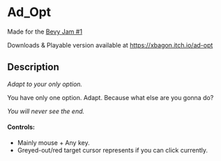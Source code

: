 # Ad_Opt
Made for the [Bevy Jam #1](https://itch.io/jam/bevy-jam-1)

Downloads & Playable version available at https://xbagon.itch.io/ad-opt


## Description

*Adapt to your only option.*

You have only one option. Adapt. Because what else are you gonna do?

*You will never see the end.*


#### Controls:
  - Mainly mouse + Any key. 
  - Greyed-out/red target cursor represents if you can click currently.